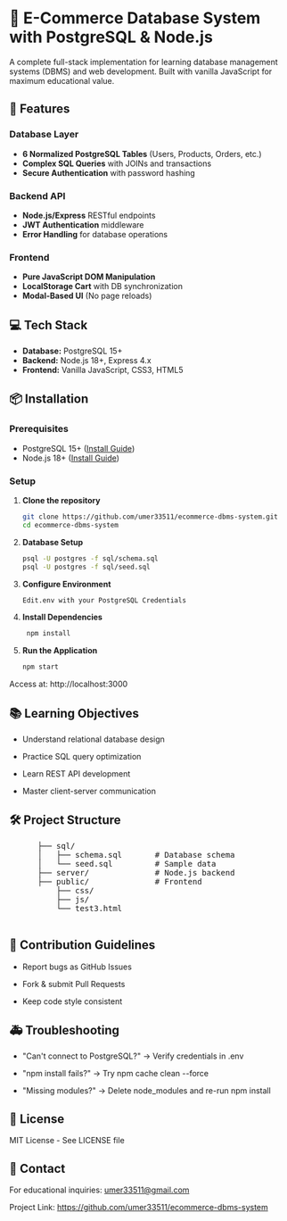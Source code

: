 # 🛒 E-Commerce Database System with PostgreSQL & Node.js

A complete full-stack implementation for learning database management systems (DBMS) and web development. Built with vanilla JavaScript for maximum educational value.

## 🚀 Features

### Database Layer
- **6 Normalized PostgreSQL Tables** (Users, Products, Orders, etc.)
- **Complex SQL Queries** with JOINs and transactions
- **Secure Authentication** with password hashing

### Backend API
- **Node.js/Express** RESTful endpoints
- **JWT Authentication** middleware
- **Error Handling** for database operations

### Frontend
- **Pure JavaScript DOM Manipulation**
- **LocalStorage Cart** with DB synchronization
- **Modal-Based UI** (No page reloads)

## 💻 Tech Stack
- **Database:** PostgreSQL 15+
- **Backend:** Node.js 18+, Express 4.x
- **Frontend:** Vanilla JavaScript, CSS3, HTML5

## 📦 Installation

### Prerequisites
- PostgreSQL 15+ ([Install Guide](https://www.postgresql.org/download/))
- Node.js 18+ ([Install Guide](https://nodejs.org/))

### Setup
1. **Clone the repository**
    ```bash
    git clone https://github.com/umer33511/ecommerce-dbms-system.git
    cd ecommerce-dbms-system
2. **Database Setup**
    ```bash
    psql -U postgres -f sql/schema.sql
    psql -U postgres -f sql/seed.sql
3. **Configure Environment**
   ```bash
   Edit.env with your PostgreSQL Credentials

4. **Install Dependencies**
   ```bash
    npm install
5. **Run the Application**
    ```bash
    npm start
Access at: http://localhost:3000

## 📚 Learning Objectives
- Understand relational database design

- Practice SQL query optimization

- Learn REST API development

- Master client-server communication

## 🛠️ Project Structure
<pre>
      ├── sql/
      │   ├── schema.sql       # Database schema
      │   └── seed.sql         # Sample data
      ├── server/              # Node.js backend
      ├── public/              # Frontend
          ├── css/
          ├── js/
          └── test3.html
 </pre>
      
## 🤝 Contribution Guidelines
- Report bugs as GitHub Issues

- Fork & submit Pull Requests

- Keep code style consistent

## 🚑 Troubleshooting
- "Can't connect to PostgreSQL?" → Verify credentials in .env

- "npm install fails?" → Try npm cache clean --force

- "Missing modules?" → Delete node_modules and re-run npm install

## 📜 License
MIT License - See LICENSE file

## 📧 Contact
For educational inquiries: umer33511@gmail.com

Project Link: https://github.com/umer33511/ecommerce-dbms-system
